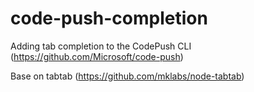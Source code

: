 # code-push-completion
Adding tab completion to the CodePush CLI (https://github.com/Microsoft/code-push)

Base on tabtab (https://github.com/mklabs/node-tabtab)
